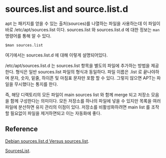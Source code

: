# sources.list and source.list.d
apt 는 패키지를 얻을 수 있는 출처(sources)를 나열하는 파일을 사용하는데 이 파일이 바로 /etc/apt/sources.list 이다. sources.list 와 sources.list.d 에 대한 정보는 `man` 명령어를 통해 알 수 있다.

~~~
$man sources.list
~~~

여기에서는 sources.list.d 에 대해 이렇게 설명되어있다.

/etc/apt/sources.list.d 는 sources.list 항목을 별도의 파일에 추가하는 방법을 제공한다. 형식은 일반 sources.list 파일의 형식과 동일하다. 파일 이름은 .list 로 끝나야하며 문자, 숫자, 밑줄, 하이픈 및 마침표 문자만 포함 할 수 있다. 그렇지 않으면 APT는 파일을 무시했다는 통지를 한다.


즉, 해당 디렉토리의 모든 파일이 main sources list 와 함께 merge 되고 저장소 모음을 함께 구성한다는 의미이다. 모든 저장소를 하나의 파일에 넣을 수 있지만 목록을 여러 파일에 분산하면 유지 관리의 이점이 있다. 저장소를 비활성화하려면 main list 를 조작할 필요없이 파일을 제거하면되고 이는 자동화에 좋다. 

## Reference
[Debian sources.list.d Versus sources.list](https://stackoverflow.com/questions/22968952/debian-sources-list-d-versus-sources-list).

[SourcesList](https://wiki.debian.org/SourcesList).